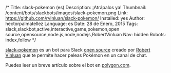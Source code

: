 /*
Title: slack-pokemon (es)
Description: ¡Atrápalos ya!
Thumbnail: /content/bots/slackbots/images/slack-pokemon.png
Link: https://github.com/rvinluan/slack-pokemon/
Installed: yes
Author: hectorpalmatellez
Language: es
Date: 28 de Enero, 2015
Tags: slack,slackbot,active,interactive,game,pokemon,open source,opensource,node.js,node,nodejs,RobertVinluan
Nav: hidden
Robots: index,follow
*/


[slack-pokemon](https://github.com/rvinluan/slack-pokemon/) es un bot para Slack [open source](https://github.com/rvinluan/slack-pokemon/) creado por [Robert Vinluan](https://twitter.com/RobertVinluan) que te permite hacer peleas Pokémon en un canal de chat.

Puedes leer un breve artículo sobre el bot en [polygon.com](http://www.polygon.com/2014/6/27/5850720/pokemon-battle-slack-vox).
